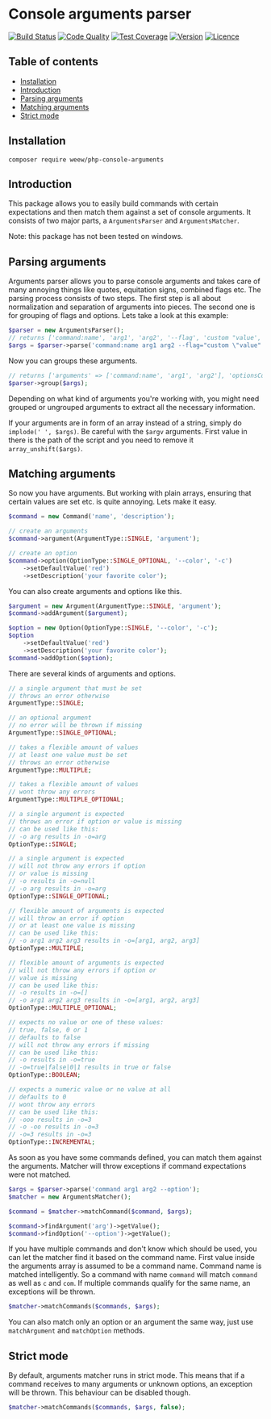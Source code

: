 # Console arguments parser

[![Build Status](https://img.shields.io/travis/weew/php-console-arguments.svg)](https://travis-ci.org/weew/php-console-arguments)
[![Code Quality](https://img.shields.io/scrutinizer/g/weew/php-console-arguments.svg)](https://scrutinizer-ci.com/g/weew/php-console-arguments)
[![Test Coverage](https://img.shields.io/coveralls/weew/php-console-arguments.svg)](https://coveralls.io/github/weew/php-console-arguments)
[![Version](https://img.shields.io/packagist/v/weew/php-console-arguments.svg)](https://packagist.org/packages/weew/php-console-arguments)
[![Licence](https://img.shields.io/packagist/l/weew/php-console-arguments.svg)](https://packagist.org/packages/weew/php-console-arguments)

## Table of contents

- [Installation](#installation)
- [Introduction](#introduction)
- [Parsing arguments](#parsing-arguments)
- [Matching arguments](#matching-arguments)
- [Strict mode](#strict-mode)

## Installation

`composer require weew/php-console-arguments`

## Introduction

This package allows you to easily build commands with certain expectations and then match them against a set of console arguments. It consists of two major parts, a `ArgumentsParser` and `ArgumentsMatcher`.

Note: this package has not been tested on windows.

## Parsing arguments

Arguments parser allows you to parse console arguments and takes care of many annoying things like quotes, equitation signs, combined flags etc. The parsing process consists of two steps. The first step is all about normalization and separation of arguments into pieces. The second one is for grouping of flags and options. Lets take a look at this example:

```php
$parser = new ArgumentsParser();
// returns ['command:name', 'arg1', 'arg2', '--flag', 'custom "value', '-f', '1+1=2', '-v', '-v', '-v'];
$args = $parser->parse('command:name arg1 arg2 --flag="custom \"value" -f="1+1=2" -vvv');
```

Now you can groups these arguments.

```php
// returns ['arguments' => ['command:name', 'arg1', 'arg2'], 'optionsCount' => ['--flag' => 1, '-f' => 1, '-v' => 1], '--flag' => ['custom "value'], '-f' => ['1+1=2'], '-v' => []]
$parser->group($args);
```

Depending on what kind of arguments you're working with, you might need grouped or ungrouped arguments to extract all the necessary information.

If your arguments are in form of an array instead of a string, simply do `implode(' ', $args)`. Be careful with the `$argv` arguments. First value in there is the path of the script and you need to remove it `array_unshift($args)`.

## Matching arguments

So now you have arguments. But working with plain arrays, ensuring that certain values are set etc. is quite annoying. Lets make it easy.

```php
$command = new Command('name', 'description');

// create an arguments
$command->argument(ArgumentType::SINGLE, 'argument');

// create an option
$command->option(OptionType::SINGLE_OPTIONAL, '--color', '-c')
    ->setDefaultValue('red')
    ->setDescription('your favorite color');
```

You can also create arguments and options like this.

```php
$argument = new Argument(ArgumentType::SINGLE, 'argument');
$command->addArgument($argument);

$option = new Option(OptionType::SINGLE, '--color', '-c');
$option
    ->setDefaultValue('red')
    ->setDescription('your favorite color');
$command->addOption($option);
```

There are several kinds of arguments and options.

```php
// a single argument that must be set
// throws an error otherwise
ArgumentType::SINGLE;

// an optional argument
// no error will be thrown if missing
ArgumentType::SINGLE_OPTIONAL;

// takes a flexible amount of values
// at least one value must be set
// throws an error otherwise
ArgumentType::MULTIPLE;

// takes a flexible amount of values
// wont throw any errors
ArgumentType::MULTIPLE_OPTIONAL;

// a single argument is expected
// throws an error if option or value is missing
// can be used like this:
// -o arg results in -o=arg
OptionType::SINGLE;

// a single argument is expected
// will not throw any errors if option
// or value is missing
// -o results in -o=null
// -o arg results in -o=arg
OptionType::SINGLE_OPTIONAL;

// flexible amount of arguments is expected
// will throw an error if option
// or at least one value is missing
// can be used like this:
// -o arg1 arg2 arg3 results in -o=[arg1, arg2, arg3]
OptionType::MULTIPLE;

// flexible amount of arguments is expected
// will not throw any errors if option or
// value is missing
// can be used like this:
// -o results in -o=[]
// -o arg1 arg2 arg3 results in -o=[arg1, arg2, arg3]
OptionType::MULTIPLE_OPTIONAL;

// expects no value or one of these values:
// true, false, 0 or 1
// defaults to false
// will not throw any errors if missing
// can be used like this:
// -o results in -o=true
// -o=true|false|0|1 results in true or false
OptionType::BOOLEAN;

// expects a numeric value or no value at all
// defaults to 0
// wont throw any errors
// can be used like this:
// -ooo results in -o=3
// -o -oo results in -o=3
// -o=3 results in -o=3
OptionType::INCREMENTAL;
```

As soon as you have some commands defined, you can match them against the arguments. Matcher will throw exceptions if command expectations were not matched.

```php
$args = $parser->parse('command arg1 arg2 --option');
$matcher = new ArgumentsMatcher();

$command = $matcher->matchCommand($command, $args);

$command->findArgument('arg')->getValue();
$command->findOption('--option')->getValue();
```

If you have multiple commands and don't know which should be used, you can let the matcher find it based on the command name. First value inside the arguments array is assumed to be a command name. Command name is matched intelligently. So a command with name `command` will match `command` as well as `c` and `com`. If multiple commands qualify for the same name, an exceptions will be thrown.

```php
$matcher->matchCommands($commands, $args);
```

You can also match only an option or an argument the same way, just use `matchArgument` and `matchOption` methods.

## Strict mode

By default, arguments matcher runs in strict mode. This means that if a command receives to many arguments or unknown options, an exception will be thrown. This behaviour can be disabled though.

```php
$matcher->matchCommands($commands, $args, false);
```
